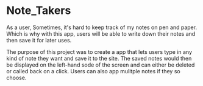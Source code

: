 # Note_Takers

As a user,
Sometimes, it's hard to keep track of my notes on pen and paper.
Which is why with this app, users will be able to write down their notes and then save it for later uses.

The purpose of this project was to create a app that lets users type in any kind of note they want and save it to the site. The saved notes would then be displayed on the left-hand sode of the screen and can either be deleted or called back on a click. Users can also app mulitple notes if they so choose.